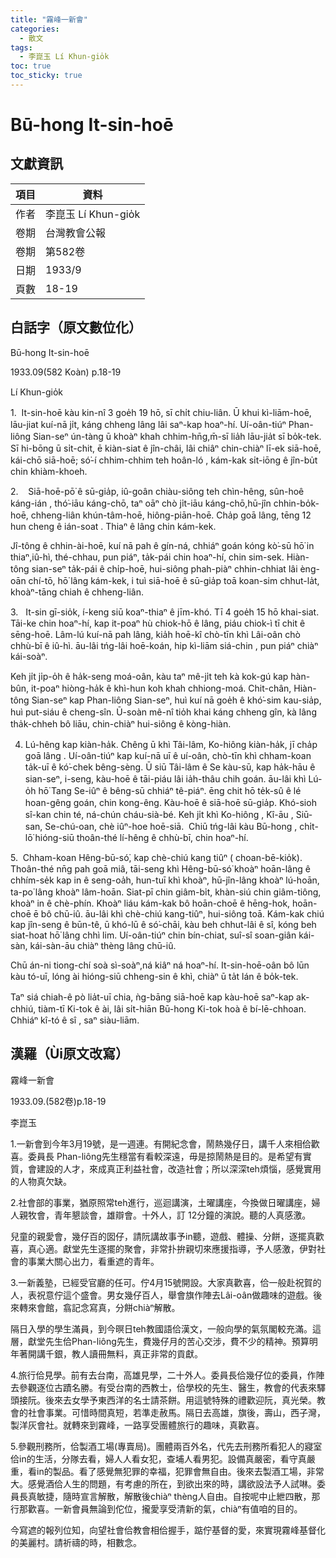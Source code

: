 ```yaml
---
title: "霧峰一新會"
categories:
  - 散文
tags:
  - 李崑玉 Lí Khun-gio̍k
toc: true
toc_sticky: true
---
```


# Bū-hong It-sin-hoē

## 文獻資訊

| 項目 | 資料 |
|---|---|
| 作者 | 李崑玉 Lí Khun-gio̍k |
| 卷期 | 台灣教會公報 |
| 卷期 | 第582卷 |
| 日期 | 1933/9 |
| 頁數 | 18-19 |

## 白話字（原文數位化）

Bū-hong It-sin-hoē

1933.09(582 Koàn) p.18-19

Lí Khun-gio̍k

1.  It-sin-hoē kàu kin-nî 3 goe̍h 19 hō, sī chi̍t chiu-liân. Ū khui kì-liām-hoē, lāu-jiat kuí-nā ji̍t, káng chheng lâng lâi saⁿ-kap hoaⁿ-hí. Uí-oân-tiúⁿ Phan-liông Sian-seⁿ ún-tàng ū khoàⁿ khah chhim-hn̄g,m̄-sī lia̍h lāu-jia̍t sī bo̍k-tek. Sī hi-bōng ū si̍t-chit, ē kiàn-siat ê jîn-châi, lâi chiâⁿ chin-chiàⁿ lī-ek siā-hoē, kái-chō siā-hoē; só͘-í chhim-chhim teh hoân-ló , kám-kak si̍t-iōng ê jîn-bu̍t chin khiàm-khoeh.

2.    Siā-hoē-pō͘ ê sū-gia̍p, iû-goân chiàu-siông teh chìn-hêng, sûn-hoê káng-ián , thó͘-iāu káng-chō, taⁿ oāⁿ chò ji̍t-iāu káng-chō,hū-jîn chhin-bo̍k-hoē, chheng-liân khún-tâm-hoē, hiông-piān-hoē. Cha̍p goā lâng, tēng 12 hun cheng ê ián-soat . Thiaⁿ ê lâng chin kám-kek.

Jî-tông ê chhin-ài-hoē, kuí nā pah ê gín-ná, chhiáⁿ goán kóng kò͘-sū hō͘ in thiaⁿ,iû-hì, thé-chhau, pun piáⁿ, ta̍k-pái chin hoaⁿ-hí, chin sim-sek. Hiàn-tông sian-seⁿ ta̍k-pái ê chi̍p-hoē, hui-siông phah-piàⁿ chhin-chhiat lâi èng-oān chí-tō, hō͘ lâng kám-kek, i tuì siā-hoē ê sū-gia̍p toā koan-sim chhut-la̍t, khoàⁿ-tāng chiah ê chheng-liân.

3.   It-sin gī-sio̍k, í-keng siū koaⁿ-thiaⁿ ê jīm-khó. Tī 4 goe̍h 15 hō khai-siat. Tāi-ke chin hoaⁿ-hí, kap it-poaⁿ hù chiok-hō ê lâng, piáu chiok-ì tī chit ê sēng-hoē. Lâm-lú kuí-nā pah lâng, kia̍h hoē-kî chò-tīn khì Lâi-oân chò chhù-bī ê iû-hì. āu-lâi tńg-lâi hoē-koán, hip kì-liām siá-chin , pun piáⁿ chiàⁿ kái-soàⁿ.

Keh ji̍t ji̍p-o̍h ê ha̍k-seng moá-oân, kàu taⁿ mê-ji̍t teh kà kok-gú kap hàn-bûn, it-poaⁿ hiòng-ha̍k ê khì-hun koh khah chhiong-moá. Chit-chân, Hiàn-tông Sian-seⁿ kap Phan-liông Sian-seⁿ, huì kuí nā goe̍h ê khó͘-sim kau-sia̍p, huì put-siáu ê cheng-sîn. Ū-soàn mê-nî tio̍h khai káng chheng gîn, kà lâng tha̍k-chheh bô liāu, chin-chiàⁿ hui-siông ê kòng-hiàn.

4. Lú-hêng kap kiàn-ha̍k. Chêng ū khì Tâi-lâm, Ko-hiông kiàn-ha̍k, jī cha̍p goā lâng . Uí-oân-tiúⁿ kap kuí-nā uī ê uí-oân, chò-tīn khì chham-koan ta̍k-uī ê kó͘-chek bêng-sèng. Ū siū Tâi-lâm ê Se kàu-sū, kap ha̍k-hāu ê sian-seⁿ, i-seng, kàu-hoē ê tāi-piáu lâi ia̍h-thâu chih goán. āu-lâi khì Lú-o̍h hō͘ Tang Se-iûⁿ ê bêng-sū chhiáⁿ tê-piáⁿ. ēng chit hō te̍k-sû ê lé hoan-gêng goán, chin kong-êng. Kàu-hoē ê siā-hoē sū-gia̍p. Khó-sioh sî-kan chin té, ná-chún cháu-sià-bé. Keh ji̍t khì Ko-hiông , Kî-āu , Siū-san, Se-chú-oan, chè iûⁿ-hoe hoē-siā.  Chiū tńg-lâi kàu Bū-hong , chi̍t-lō͘ hióng-siū thoân-thé lí-hêng ê chhù-bī, chin hoaⁿ-hí.

5.  Chham-koan Hêng-bū-só͘, kap chè-chiú kang tiûⁿ ( choan-bē-kio̍k). Thoân-thé nn̄g pah goā miâ, tāi-seng khì Hêng-bū-só͘ khoàⁿ hoān-lâng ê chhím-se̍k kap in ê seng-oa̍h, hun-tuī khì khoàⁿ, hū-jîn-lâng khoàⁿ lú-hoān, ta-po͘ lâng khoàⁿ lâm-hoān. Siat-pī chin giâm-bi̍t, khàn-siú chin giâm-tiông, khoàⁿ in ê chè-phín. Khoàⁿ liáu kám-kak bô hoān-choē ê hēng-hok, hoān-choē ē bô chū-iû. āu-lâi khì chè-chiú kang-tiûⁿ, hui-siông toā. Kám-kak chiú kap jîn-seng ê būn-tê, ū khó-lū ê só͘-chāi, kàu beh chhut-lâi ê sî, kóng beh siat-hoat hō͘ lâng chhì lim. Uí-oân-tiúⁿ chin bín-chiat, suî-sî soan-giân kái-sàn, kái-sàn-āu chiàⁿ thèng lâng chū-iû.

Chū án-ni tiong-chí soà sì-soàⁿ,ná kiâⁿ ná hoaⁿ-hí. It-sin-hoē-oân bô lūn kàu tó-uī, lóng ài hióng-siū chheng-sin ê khì, chiàⁿ ū ta̍t lán ê bo̍k-tek.

Taⁿ siá chiah-ê pò lia̍t-uī chia, ǹg-bāng siā-hoē kap kàu-hoē saⁿ-kap ak-chhiú, tiàm-tī Ki-tok ê ài, lâi si̍t-hiān Bū-hong Ki-tok hoà ê bí-lē-chhoan. Chhiáⁿ kî-tó ê sî , saⁿ siàu-liām.

## 漢羅（Ùi原文改寫）

霧峰一新會

1933.09.(582卷)p.18-19

李崑玉

1.一新會到今年3月19號，是一週連。有開紀念會，鬧熱幾仔日，講千人來相佮歡喜。委員長 Phan-liông先生穩當有看較深遠，毋是掠鬧熱是目的。是希望有實質，會建設的人才，來成真正利益社會，改造社會；所以深深teh煩惱，感覺實用的人物真欠缺。

2.社會部的事業，猶原照常teh進行，巡迴講演，土曜講座，今換做日曜講座，婦人親牧會，青年懇談會，雄辯會。十外人，訂 12分鐘的演說。聽的人真感激。

兒童的親愛會，幾仔百的囡仔，請阮講故事予in聽，遊戲、體操、分餅，逐擺真歡喜，真心適。獻堂先生逐擺的聚會，非常扑拚親切來應援指導，予人感激，伊對社會的事業大關心出力，看重遮的青年。

3.一新義塾，已經受官廳的任可。佇4月15號開設。大家真歡喜，佮一般赴祝賀的人，表祝意佇這个盛會。男女幾仔百人，舉會旗作陣去Lâi-oân做趣味的遊戲。後來轉來會館，翕記念寫真，分餅chiàⁿ解散。

隔日入學的學生滿員，到今暝日teh教國語佮漢文，一般向學的氣氛閣較充滿。這層，獻堂先生佮Phan-liông先生，費幾仔月的苦心交涉，費不少的精神。預算明年著開講千銀，教人讀冊無料，真正非常的貢獻。

4.旅行佮見學。前有去台南，高雄見學，二十外人。委員長佮幾仔位的委員，作陣去參觀逐位古蹟名勝。有受台南的西教士，佮學校的先生、醫生，教會的代表來驛頭接阮。後來去女學予東西洋的名士請茶餅。用這號特殊的禮歡迎阮，真光榮。教會的社會事業。可惜時間真短，若準走赦馬。隔日去高雄，旗後，壽山，西子灣，製洋灰會社。就轉來到霧峰，一路享受團體旅行的趣味，真歡喜。

5.參觀刑務所，佮製酒工場(專賣局)。團體兩百外名，代先去刑務所看犯人的寢室佮in的生活，分隊去看，婦人人看女犯，查埔人看男犯。設備真嚴密，看守真嚴重，看in的製品。看了感覺無犯罪的幸福，犯罪會無自由。後來去製酒工場，非常大。感覺酒佮人生的問題，有考慮的所在，到欲出來的時，講欲設法予人試啉。委員長真敏捷，隨時宣言解散，解散後chiàⁿ thèng人自由。自按呢中止紲四散，那行那歡喜。一新會員無論到佗位，攏愛享受清新的氣，chiàⁿ有值咱的目的。

今寫遮的報列位知，向望社會佮教會相佮握手，踮佇基督的愛，來實現霧峰基督化的美麗村。請祈禱的時，相數念。
